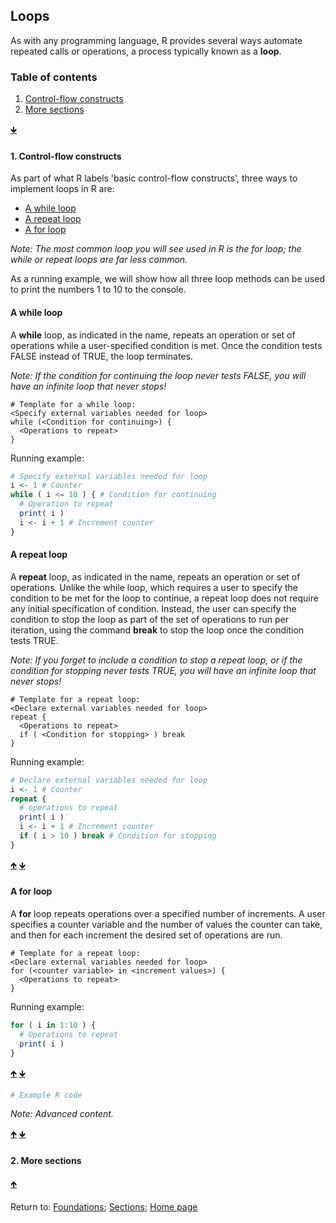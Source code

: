 ## Loops

As with any programming language, R provides several ways automate repeated calls or operations, a process typically known as a **loop**.

<a name="TOC"></a>
### Table of contents
1. <a href="#S01">Control-flow constructs</a>
2. <a href="#S02">More sections</a>

<a href="#END">&#129147;</a>

<a name="S01"></a>
#### 1. Control-flow constructs

As part of what R labels 'basic control-flow constructs', three ways to implement loops in R are:

* <a href="#S011">A while loop</a>
* <a href="#S012">A repeat loop</a>
* <a href="#S013">A for loop</a>

*Note: The most common loop you will see used in R is the for loop; the while or repeat loops are far less common.*

As a running example, we will show how all three loop methods can be used to print the numbers 1 to 10 to the console.

<a name="S011"></a>
#### A while loop

A **while** loop, as indicated in the name, repeats an operation or set of operations while a user-specified condition is met. Once the condition tests FALSE instead of TRUE, the loop terminates.

*Note: If the condition for continuing the loop never tests FALSE, you will have an infinite loop that never stops!*

```
# Template for a while loop:
<Specify external variables needed for loop>
while (<Condition for continuing>) {
  <Operations to repeat>
}
```

Running example:
```R
# Specify external variables needed for loop
i <- 1 # Counter
while ( i <= 10 ) { # Condition for continuing
  # Operation to repeat
  print( i )
  i <- i + 1 # Increment counter
}
```

<a name="S012"></a>
#### A repeat loop

A **repeat** loop, as indicated in the name, repeats an operation or set of operations. Unlike the while loop, which requires a user to specify the condition to be met for the loop to continue, a repeat loop does not require any initial specification of condition. Instead, the user can specify the condition to stop the loop as part of the set of operations to run per iteration, using the command **break** to stop the loop once the condition tests TRUE.

*Note: If you forget to include a condition to stop a repeat loop, or if the condition for stopping never tests TRUE, you will have an infinite loop that never stops!*

```
# Template for a repeat loop:
<Declare external variables needed for loop>
repeat {
  <Operations to repeat>
  if ( <Condition for stopping> ) break
}
```

Running example:
```R
# Declare external variables needed for loop
i <- 1 # Counter
repeat {
  # operations to repeat
  print( i )
  i <- i + 1 # Increment counter
  if ( i > 10 ) break # Condition for stopping
}
```

<a href="#TOC">&#129145;</a> <a href="#END">&#129147;</a>

<a name="S012"></a>
#### A for loop

A **for** loop repeats operations over a specified number of increments. A user specifies a counter variable and the number of values the counter can take, and then for each increment the desired set of operations are run.

```
# Template for a repeat loop:
<Declare external variables needed for loop>
for (<counter variable> in <increment values>) {
  <Operations to repeat>
}
```

Running example:
```R
for ( i in 1:10 ) {
  # Operations to repeat
  print( i )
}
```

<a href="#TOC">&#129145;</a> <a href="#END">&#129147;</a>

```R
# Example R code
```

*Note: Advanced content.*

<a href="#TOC">&#129145;</a> <a href="#END">&#129147;</a>

<a name="S02"></a>
#### 2. More sections

<a href="#TOC">&#129145;</a>

<a name="END"></a>
Return to:
[Foundations](C03_P000_Foundations.md);
[Sections](C00_P002_Chapters.md);
[Home page](https://rettopnivek.github.io/R_training/)



